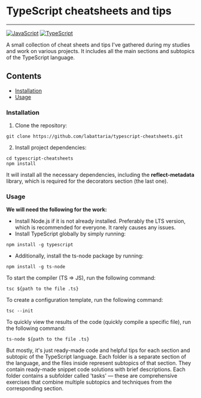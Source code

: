 # TypeScript cheatsheets and tips

---

[![JavaScript](https://img.shields.io/badge/JavaScript-323330?style=for-the-badge&logo=javascript&logoColor=F7DF1E)](#)
[![TypeScript](https://img.shields.io/badge/TypeScript-007ACC?style=for-the-badge&logo=typescript&logoColor=white)](#)

A small collection of cheat sheets and tips I've gathered during my studies and work on various projects.
It includes all the main sections and subtopics of the TypeScript language.

## Contents

- [Installation](#installation)
- [Usage](#usage)

### Installation

1. Clone the repository:

```shell
git clone https://github.com/labattaria/typescript-cheatsheets.git
```

2. Install project dependencies:

```shell
cd typescript-cheatsheets
npm install
```

It will install all the necessary dependencies, including the **reflect-metadata** library, which is required for the decorators section (the last one).

### Usage

**We will need the following for the work:**

- Install Node.js if it is not already installed. Preferably the LTS version, which is recommended for everyone. It rarely causes any issues.
- Install TypeScript globally by simply running:

```shell
npm install -g typescript
```

- Additionally, install the ts-node package by running:

```shell
npm install -g ts-node
```

To start the compiler (TS => JS), run the following command:

```shell
tsc ${path to the file .ts}
```

To create a configuration template, run the following command:

```shell
tsc --init
```

To quickly view the results of the code (quickly compile a specific file), run the following command:

```shell
ts-node ${path to the file .ts}
```

But mostly, it's just ready-made code and helpful tips for each section and subtopic of the TypeScript language.
Each folder is a separate section of the language, and the files inside represent subtopics of that section. They contain ready-made snippet code solutions with brief descriptions.
Each folder contains a subfolder called 'tasks' — these are comprehensive exercises that combine multiple subtopics and techniques from the corresponding section.
